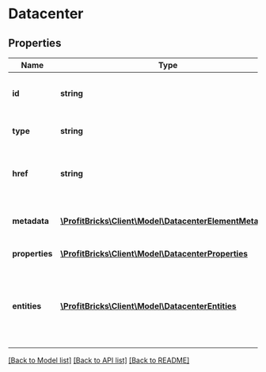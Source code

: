 # Datacenter

## Properties
Name | Type | Description | Notes
------------ | ------------- | ------------- | -------------
**id** | **string** | The resource&#39;s unique identifier | [optional] 
**type** | **string** | The type of object that has been created | [optional] 
**href** | **string** | URL to the object\u2019s representation (absolute path) | [optional] 
**metadata** | [**\ProfitBricks\Client\Model\DatacenterElementMetadata**](DatacenterElementMetadata.md) | Backend managed resource metadata. | [optional] 
**properties** | [**\ProfitBricks\Client\Model\DatacenterProperties**](DatacenterProperties.md) | Resource&#39;s properties | 
**entities** | [**\ProfitBricks\Client\Model\DatacenterEntities**](DatacenterEntities.md) | Attached children and references. May be included in create calls. Disallowed in update calls | [optional] 

[[Back to Model list]](../README.md#documentation-for-models) [[Back to API list]](../README.md#documentation-for-api-endpoints) [[Back to README]](../README.md)


